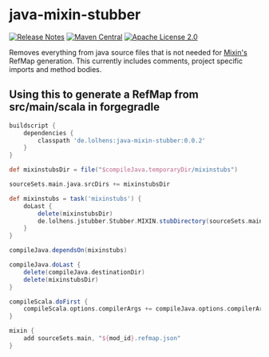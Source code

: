 # java-mixin-stubber
[![Release Notes](https://img.shields.io/github/release/LolHens/java-mixin-stubber.svg?maxAge=3600)](https://github.com/LolHens/java-mixin-stubber/releases/latest)
[![Maven Central](https://img.shields.io/maven-central/v/de.lolhens/java-mixin-stubber)](https://search.maven.org/artifact/de.lolhens/java-mixin-stubber)
[![Apache License 2.0](https://img.shields.io/github/license/LolHens/java-mixin-stubber.svg?maxAge=3600)](https://www.apache.org/licenses/LICENSE-2.0)

Removes everything from java source files that is not needed for [Mixin's](https://github.com/SpongePowered/Mixin) RefMap generation. This currently includes comments, project specific imports and method bodies.

## Using this to generate a RefMap from src/main/scala in forgegradle
```gradle
buildscript {
    dependencies {
        classpath 'de.lolhens:java-mixin-stubber:0.0.2'
    }
}

def mixinstubsDir = file("$compileJava.temporaryDir/mixinstubs")

sourceSets.main.java.srcDirs += mixinstubsDir

def mixinstubs = task('mixinstubs') {
    doLast {
        delete(mixinstubsDir)
        de.lolhens.jstubber.Stubber.MIXIN.stubDirectory(sourceSets.main.scala.srcDirs[0].toPath(), mixinstubsDir.toPath())
    }
}

compileJava.dependsOn(mixinstubs)

compileJava.doLast {
    delete(compileJava.destinationDir)
    delete(mixinstubsDir)
}

compileScala.doFirst {
    compileScala.options.compilerArgs += compileJava.options.compilerArgs
}

mixin {
    add sourceSets.main, "${mod_id}.refmap.json"
}
```
